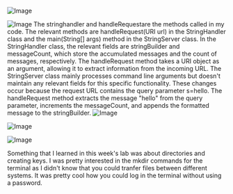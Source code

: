 ![Image](Screenshot(28).png)

![Image](Screenshot(29).png)
The stringhandler and handleRequestare the methods called in my code. 
The relevant methods are handleRequest(URI url) in the StringHandler class and the main(String[] args) method in the StringServer class.
In the StringHandler class, the relevant fields are stringBuilder and messageCount, which store the accumulated messages and the count of messages, respectively. The handleRequest method takes a URI object as an argument, allowing it to extract information from the incoming URL. The StringServer class mainly processes command line arguments but doesn't maintain any relevant fields for this specific functionality.
These changes occur because the request URL contains the query parameter s=hello. The handleRequest method extracts the message "hello" from the query parameter, increments the messageCount, and appends the formatted message to the stringBuilder.
![Image](Screenshot(30).png)

![Image](Screenshot(31).png)

![Image](Screenshot2023-10-20184004.png)

Something that I learned in this week's lab was about directories and creating keys. I was pretty interested in the mkdir commands for the terminal as I didn't know that you could tranfer files between different systems. It was pretty cool how you could log in the terminal without using a password. 

